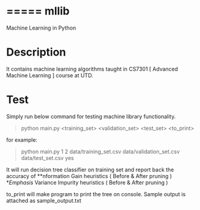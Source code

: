 =====
mllib
=====
Machine Learning in Python

Description
===========

It contains machine learning algorithms taught in CS7301 [ Advanced Machine Learning ] course at UTD.

Test
====
Simply run below command for testing machine library functionality.

> python main.py <K> <L> <training_set> <validation_set> <test_set> <to_print>

for example:
> python main.py 1 2 data/training_set.csv  data/validation_set.csv data/test_set.csv yes

It will run decision tree classifier on training set and report back the accuracy of 
**nformation Gain heuristics (  Before & After pruning )
**Emphasis* Variance Impurity heuristics ( Before & After pruning )

to_print will make program to print the tree on console. Sample output is attached as sample_output.txt
